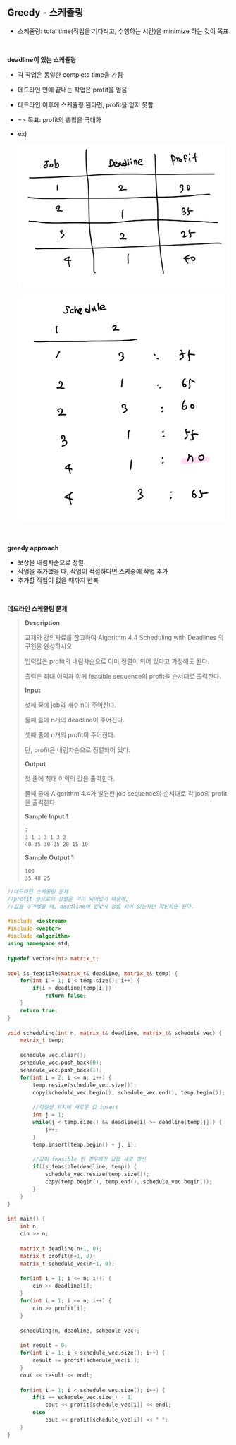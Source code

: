 ## Greedy - 스케쥴링

- 스케쥴링: total time(작업을 기다리고, 수행하는 시간)을 minimize 하는 것이 목표

<br>

**deadline이 있는 스케쥴링**

- 각 작업은 동일한 complete time을 가짐

- 데드라인 안에 끝내는 작업은 profit을 얻음

- 데드라인 이후에 스케쥴링 된다면, profit을 얻지 못함

- => 목표: profit의 총합을 극대화

- ex)

  ![scheduling1](algorithms.assets/scheduling1.jpeg)

  ![scheduling2](algorithms.assets/scheduling2.jpeg)

<br>

**greedy approach**

- 보상을 내림차순으로 정렬
- 작업을 추가했을 때, 작업이 적절하다면 스케줄에 작업 추가
- 추가할 작업이 없을 때까지 반복

<br>

**데드라인 스케줄링 문제**

> **Description**
>
> 교재와 강의자료를 참고하여 Algorithm 4.4 Scheduling with Deadlines 의 구현을 완성하시오.
>
> 입력값은 profit의 내림차순으로 이미 정렬이 되어 있다고 가정해도 된다.
>
> 출력은 최대 이익과 함께 feasible sequence의 profit을 순서대로 출력한다.
>
> **Input**
>
> 첫째 줄에 job의 개수 n이 주어진다.
>
> 둘째 줄에 n개의 deadline이 주어진다.
>
> 셋째 줄에 n개의 profit이 주어진다.
>
> 단, profit은 내림차순으로 정렬되어 있다.
>
> **Output**
>
> 첫 줄에 최대 이익의 값을 출력한다.
>
> 둘째 줄에 Algorithm 4.4가 발견한 job sequence의 순서대로 각 job의 profit을 출력한다.
>
> **Sample Input 1**
>
> ```
> 7
> 3 1 1 3 1 3 2
> 40 35 30 25 20 15 10
> ```
>
> **Sample Output 1**
>
> ```
> 100
> 35 40 25
> ```

```c++
//데드라인 스케줄링 문제
//profit 순으로의 정렬은 이미 되어있기 때문에,
//값을 추가했을 때, deadline에 알맞게 정렬 되어 있는지만 확인하면 된다.

#include <iostream>
#include <vector>
#include <algorithm>
using namespace std;

typedef vector<int> matrix_t;

bool is_feasible(matrix_t& deadline, matrix_t& temp) {
    for(int i = 1; i < temp.size(); i++) {
        if(i > deadline[temp[i]])
            return false;
    }
    return true;
}

void scheduling(int n, matrix_t& deadline, matrix_t& schedule_vec) {
    matrix_t temp;

    schedule_vec.clear();
    schedule_vec.push_back(0);
    schedule_vec.push_back(1);
    for(int i = 2; i <= n; i++) {
        temp.resize(schedule_vec.size());
        copy(schedule_vec.begin(), schedule_vec.end(), temp.begin());

        //적절한 위치에 새로운 값 insert
        int j = 1;
        while(j < temp.size() && deadline[i] >= deadline[temp[j]]) {
            j++;
        }
        temp.insert(temp.begin() + j, i);
        
        //값이 feasible 한 경우에만 집합 새로 갱신
        if(is_feasible(deadline, temp)) {
            schedule_vec.resize(temp.size());
            copy(temp.begin(), temp.end(), schedule_vec.begin());
        }
    }
}

int main() {
    int n;
    cin >> n;

    matrix_t deadline(n+1, 0);
    matrix_t profit(n+1, 0);
    matrix_t schedule_vec(n+1, 0);

    for(int i = 1; i <= n; i++) {
        cin >> deadline[i];
    }
    for(int i = 1; i <= n; i++) {
        cin >> profit[i];
    }

    scheduling(n, deadline, schedule_vec);

    int result = 0;
    for(int i = 1; i < schedule_vec.size(); i++) {
        result += profit[schedule_vec[i]];
    }
    cout << result << endl;

    for(int i = 1; i < schedule_vec.size(); i++) {
        if(i == schedule_vec.size() - 1)
            cout << profit[schedule_vec[i]] << endl;
        else
            cout << profit[schedule_vec[i]] << " ";
    }
}
```

